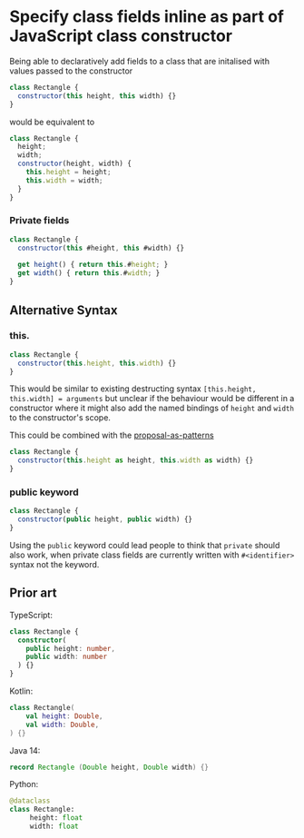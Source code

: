# Specify class fields inline as part of JavaScript class constructor

Being able to declaratively add fields to a class that are initalised with values passed to the constructor

```js
class Rectangle {
  constructor(this height, this width) {}
}
```

would be equivalent to

```js
class Rectangle {
  height;
  width;
  constructor(height, width) {    
    this.height = height;
    this.width = width;
  }
}
```

### Private fields

```js
class Rectangle {
  constructor(this #height, this #width) {}
  
  get height() { return this.#height; }
  get width() { return this.#width; }
}
```

## Alternative Syntax

### this.

```js
class Rectangle {
  constructor(this.height, this.width) {}
}
```

This would be similar to existing destructing syntax `[this.height, this.width] = arguments` but unclear if the behaviour would be different in a constructor where it might also add the named bindings of `height` and `width` to the constructor's scope.

This could be combined with the [proposal-as-patterns](https://github.com/zkat/proposal-as-patterns)

```js
class Rectangle {
  constructor(this.height as height, this.width as width) {}
}
```

### public keyword
  
```js
class Rectangle {
  constructor(public height, public width) {}
}
```

Using the `public` keyword could lead people to think that `private` should also work, when private class fields are currently written with `#<identifier>` syntax not the keyword.

## Prior art

TypeScript:

```ts
class Rectangle {
  constructor(
    public height: number,
    public width: number
  ) {}
}
```

Kotlin:

```kt
class Rectangle(
    val height: Double,
    val width: Double,
) {}
```

Java 14:

```java
record Rectangle (Double height, Double width) {}
```

Python:

```py
@dataclass
class Rectangle:
     height: float
     width: float
```
